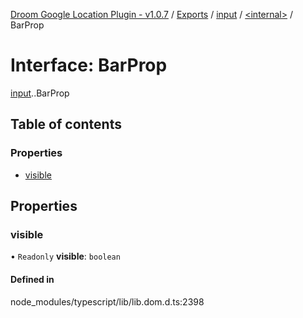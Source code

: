 [Droom Google Location Plugin - v1.0.7](../README.md) / [Exports](../modules.md) / [input](../modules/input.md) / [<internal\>](../modules/input._internal_.md) / BarProp

# Interface: BarProp

[input](../modules/input.md).[<internal>](../modules/input._internal_.md).BarProp

## Table of contents

### Properties

- [visible](input._internal_.BarProp.md#visible)

## Properties

### visible

• `Readonly` **visible**: `boolean`

#### Defined in

node_modules/typescript/lib/lib.dom.d.ts:2398
